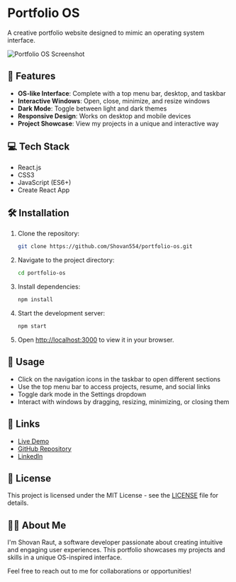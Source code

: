 # Portfolio OS

A creative portfolio website designed to mimic an operating system interface.

![Portfolio OS Screenshot](screenshot.png)

## 🚀 Features

- **OS-like Interface**: Complete with a top menu bar, desktop, and taskbar
- **Interactive Windows**: Open, close, minimize, and resize windows
- **Dark Mode**: Toggle between light and dark themes
- **Responsive Design**: Works on desktop and mobile devices
- **Project Showcase**: View my projects in a unique and interactive way

## 💻 Tech Stack

- React.js
- CSS3
- JavaScript (ES6+)
- Create React App

## 🛠️ Installation

1. Clone the repository:
   ```bash
   git clone https://github.com/Shovan554/portfolio-os.git
   ```

2. Navigate to the project directory:
   ```bash
   cd portfolio-os
   ```

3. Install dependencies:
   ```bash
   npm install
   ```

4. Start the development server:
   ```bash
   npm start
   ```

5. Open [http://localhost:3000](http://localhost:3000) to view it in your browser.

## 📱 Usage

- Click on the navigation icons in the taskbar to open different sections
- Use the top menu bar to access projects, resume, and social links
- Toggle dark mode in the Settings dropdown
- Interact with windows by dragging, resizing, minimizing, or closing them

## 🔗 Links

- [Live Demo](https://your-portfolio-url.com)
- [GitHub Repository](https://github.com/Shovan554/portfolio-os)
- [LinkedIn](https://www.linkedin.com/in/shovan-raut-81537b18a/)

## 📄 License

This project is licensed under the MIT License - see the [LICENSE](LICENSE) file for details.

## 👨‍💻 About Me

I'm Shovan Raut, a software developer passionate about creating intuitive and engaging user experiences. This portfolio showcases my projects and skills in a unique OS-inspired interface.

Feel free to reach out to me for collaborations or opportunities!
